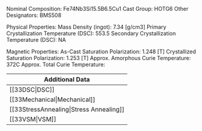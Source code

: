 Nominal Composition: Fe­­­74Nb3Si15.5­B6.5Cu1
Cast Group: HOTG6
Other Designators: BMS508
 
Physical Properties:
Mass Density (ingot): 7.34 [g/cm3]
 Primary Crystallization Temperature (DSC): 553.5
Secondary Crystallization Temperature (DSC): NA

Magnetic Properties:
As-Cast Saturation Polarization: 1.248 [T]
Crystallized Saturation Polarization: 1.253 [T]
Approx. Amorphous Curie Temperature: 372C
Approx. Total Curie Temperature:

| Additional Data                                    |
| -------------------------------------------------- |
| [[33DSC\|DSC]]                            |
| [[33Mechanical\|Mechanical]]              |
| [[33StressAnnealing\|Stress Annealing]]   |
| [[33VSM\|VSM]]                            |
